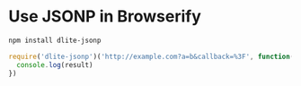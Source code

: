 Use JSONP in Browserify
======

```sh
npm install dlite-jsonp
```

```javascript
require('dlite-jsonp')('http://example.com?a=b&callback=%3F', function(result){
  console.log(result)
})
```
